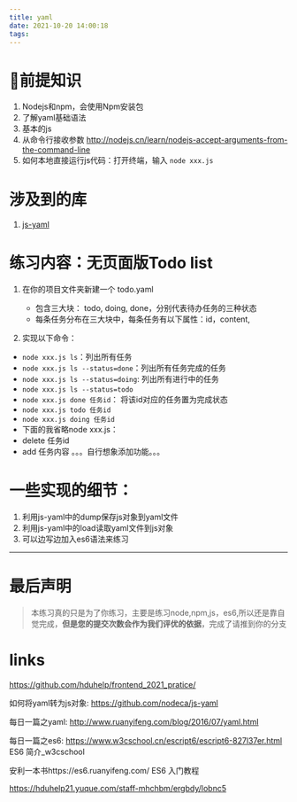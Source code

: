 ```yaml
---
title: yaml
date: 2021-10-20 14:00:18
tags:
---
```

# 🍉前提知识
1. Nodejs和npm，会使用Npm安装包
2. 了解yaml基础语法
3. 基本的js
4. 从命令行接收参数 http://nodejs.cn/learn/nodejs-accept-arguments-from-the-command-line
5. 如何本地直接运行js代码：打开终端，输入 `node xxx.js`

# 涉及到的库
1. [js-yaml](https://github.com/nodeca/js-yaml)

# 练习内容：无页面版Todo list
1. 在你的项目文件夹新建一个 todo.yaml
   - 包含三大块： todo, doing, done，分别代表待办任务的三种状态
   - 每条任务分布在三大块中，每条任务有以下属性：id，content, 
   
2. 实现以下命令： 
  - `node xxx.js ls`：列出所有任务
  - `node xxx.js ls --status=done`：列出所有任务完成的任务
  - `node xxx.js ls --status=doing`: 列出所有进行中的任务
  - `node xxx.js ls --status=todo`
  - `node xxx.js done 任务id`： 将该id对应的任务置为完成状态
  - `node xxx.js todo 任务id`
  - `node xxx.js doing 任务id`
  - 下面的我省略node xxx.js：
  - delete 任务id
  - add 任务内容
  。。。自行想象添加功能。。。
  
# 一些实现的细节：
  1. 利用js-yaml中的dump保存js对象到yaml文件
  2. 利用js-yaml中的load读取yaml文件到js对象
  3. 可以边写边加入es6语法来练习
---

# 最后声明
> 本练习真的只是为了你练习，主要是练习node,npm,js，es6,所以还是靠自觉完成，**但是您的提交次数会作为我们评优的依据**，完成了请推到你的分支





# links
https://github.com/hduhelp/frontend_2021_pratice/

如何将yaml转为js对象: https://github.com/nodeca/js-yaml

每日一篇之yaml: http://www.ruanyifeng.com/blog/2016/07/yaml.html

每日一篇之es6: https://www.w3cschool.cn/escript6/escript6-827l37er.html  ES6 简介_w3cschool

安利一本书https://es6.ruanyifeng.com/ ES6 入门教程

https://hduhelp21.yuque.com/staff-mhchbm/ergbdy/lobnc5